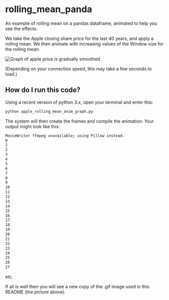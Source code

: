 # rolling_mean_panda

An example of  rolling mean on a pandas dataframe, animated to help you see the effects.

We take the Apple closing share price for the last 40 years, and apply a rolling mean. We then animate with increasing values of the Window size for the rolling mean.

![Graph of apple price is gradually smoothed](apple_stock_price_smoothing_animation.gif)

(Depending on your connection speed, this may take a few seconds to load.)


## How do I run this code?

Using a recent version of python 3.x, open your terminal and enter this:

```bash
python apple_rolling_mean_anim_graph.py
```

The system will then create the frames and compile the animation.
Your output might look like this:

```bash
MovieWriter ffmpeg unavailable; using Pillow instead.
0
1
2
3
4
5
6
7
8
9
10
11
12
13
14
15
16
17
18
19
20
21
22
23
24
25
26
27
```

etc.

If all is well then you will see a new copy of the .gif image used in this README (the picture above).
